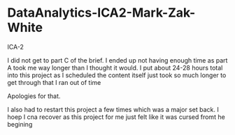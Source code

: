 # DataAnalytics-ICA2-Mark-Zak-White
ICA-2

I did not get to part C of the brief. I ended up not having enough time as part A took me way longer than I thought it would. 
I put about 24-28 hours total into this project as I scheduled the content itself just took so much longer to get through that I ran out of time

Apologies for that.

I also had to restart this project a few times which was a major set back. I hoep I cna recover as this project for me just felt like it was cursed fromt he begining